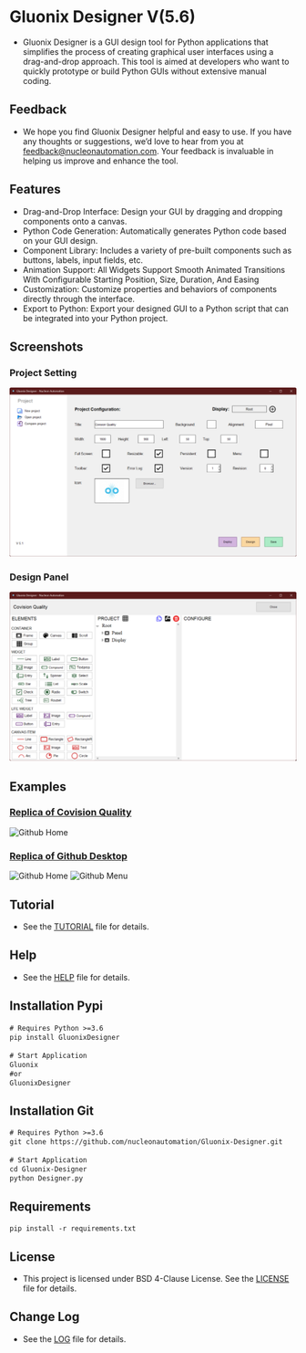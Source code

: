 # Gluonix Designer V(5.6)
- Gluonix Designer is a GUI design tool for Python applications that simplifies the process of creating graphical user interfaces using a drag-and-drop approach. This tool is aimed at developers who want to quickly prototype or build Python GUIs without extensive manual coding.

## Feedback
- We hope you find Gluonix Designer helpful and easy to use. If you have any thoughts or suggestions, we’d love to hear from you at feedback@nucleonautomation.com. Your feedback is invaluable in helping us improve and enhance the tool.

## Features
- Drag-and-Drop Interface: Design your GUI by dragging and dropping components onto a canvas.
- Python Code Generation: Automatically generates Python code based on your GUI design.
- Component Library: Includes a variety of pre-built components such as buttons, labels, input fields, etc.
- Animation Support: All Widgets Support Smooth Animated Transitions With Configurable Starting Position, Size, Duration, And Easing
- Customization: Customize properties and behaviors of components directly through the interface.
- Export to Python: Export your designed GUI to a Python script that can be integrated into your Python project.

## Screenshots

### Project Setting

![Github Home](https://github.com/nucleonautomation/Gluonix-Designer/blob/main/Screenshots/Image_01.png)

### Design Panel

![Github Home](https://github.com/nucleonautomation/Gluonix-Designer/blob/main/Screenshots/Image_02.png)

## Examples

### [Replica of Covision Quality](https://github.com/nucleonautomation/Gluonix-Designer/blob/main/Examples/Covision)

![Github Home](https://github.com/nucleonautomation/Gluonix-Designer/blob/main/Examples/Covision/Image_01.png)

### [Replica of Github Desktop](https://github.com/nucleonautomation/Gluonix-Designer/blob/main/Examples/Github)

![Github Home](https://github.com/nucleonautomation/Gluonix-Designer/blob/main/Examples/Github/Image_01.png)
![Github Menu](https://github.com/nucleonautomation/Gluonix-Designer/blob/main/Examples/Github/Image_02.png)

## Tutorial
- See the [TUTORIAL](https://github.com/nucleonautomation/Gluonix-Designer/blob/main/TUTORIAL.md) file for details.

## Help
- See the [HELP](https://github.com/nucleonautomation/Gluonix-Designer/blob/main/Help.pdf) file for details.

## Installation Pypi
```
# Requires Python >=3.6
pip install GluonixDesigner

# Start Application
Gluonix
#or
GluonixDesigner
```

## Installation Git
```
# Requires Python >=3.6
git clone https://github.com/nucleonautomation/Gluonix-Designer.git

# Start Application
cd Gluonix-Designer
python Designer.py
```

## Requirements
```
pip install -r requirements.txt
```

## License
- This project is licensed under BSD 4-Clause License. See the [LICENSE](https://github.com/nucleonautomation/Gluonix-Designer/blob/main/LICENSE.md) file for details.

## Change Log
- See the [LOG](https://github.com/nucleonautomation/Gluonix-Designer/blob/main/LOG.md) file for details.
